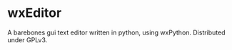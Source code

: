 wxEditor
========

A barebones gui text editor written in python, using wxPython. Distributed under GPLv3.
